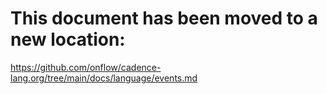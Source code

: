 # This document has been moved to a new location:

https://github.com/onflow/cadence-lang.org/tree/main/docs/language/events.md

